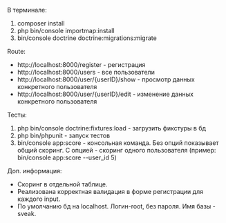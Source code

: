В терминале:
1. composer install
2. php bin/console importmap:install
3. bin/console doctrine doctrine:migrations:migrate 

Route:
- http://localhost:8000/register - регистрация
- http://localhost:8000/users - все пользователи
- http://localhost:8000/user/{userID}/show - просмотр данных конкретного пользователя
- http://localhost:8000/user/{userID}/edit - изменение данных конкретного пользователя

Тесты:
1. php bin/console doctrine:fixtures:load - загрузить фикстуры в бд
2. php bin/phpunit - запуск тестов
3. bin/console app:score - консольная команда. Без опций показывает общий скоринг. С опцией - скоринг одного пользователя (пример: bin/console app:score --user_id 5)


Доп. информация:
- Скоринг в отдельной таблице.
- Реализована корректная валидация в форме регистрации для каждого input.
- По умолчанию бд на localhost. Логин-root, без пароля. Имя базы - sveak.

